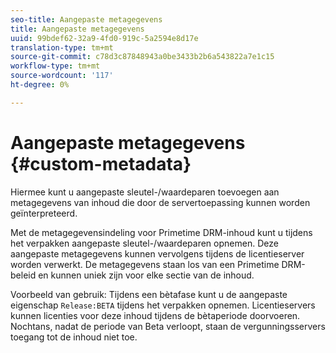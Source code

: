 ```yaml
---
seo-title: Aangepaste metagegevens
title: Aangepaste metagegevens
uuid: 99bdef62-32a9-4fd0-919c-5a2594e8d17e
translation-type: tm+mt
source-git-commit: c78d3c87848943a0be3433b2b6a543822a7e1c15
workflow-type: tm+mt
source-wordcount: '117'
ht-degree: 0%

---
```



# Aangepaste metagegevens {#custom-metadata}

Hiermee kunt u aangepaste sleutel-/waardeparen toevoegen aan metagegevens van inhoud die door de servertoepassing kunnen worden geïnterpreteerd.

Met de metagegevensindeling voor Primetime DRM-inhoud kunt u tijdens het verpakken aangepaste sleutel-/waardeparen opnemen. Deze aangepaste metagegevens kunnen vervolgens tijdens de licentieserver worden verwerkt. De metagegevens staan los van een Primetime DRM-beleid en kunnen uniek zijn voor elke sectie van de inhoud.

Voorbeeld van gebruik: Tijdens een bètafase kunt u de aangepaste eigenschap `Release:BETA` tijdens het verpakken opnemen. Licentieservers kunnen licenties voor deze inhoud tijdens de bètaperiode doorvoeren. Nochtans, nadat de periode van Beta verloopt, staan de vergunningsservers toegang tot de inhoud niet toe.
